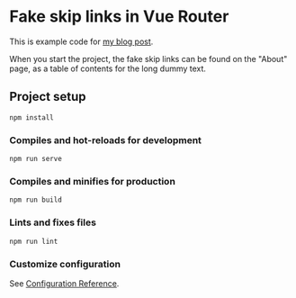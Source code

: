 # Fake skip links in Vue Router

This is example code for [my blog post](https://angelika.me/2020/07/25/fake-skip-links-in-vue-router/).

When you start the project, the fake skip links can be found on the "About" page, as a table of contents for the long dummy text. 

## Project setup
```
npm install
```

### Compiles and hot-reloads for development
```
npm run serve
```

### Compiles and minifies for production
```
npm run build
```

### Lints and fixes files
```
npm run lint
```

### Customize configuration
See [Configuration Reference](https://cli.vuejs.org/config/).
